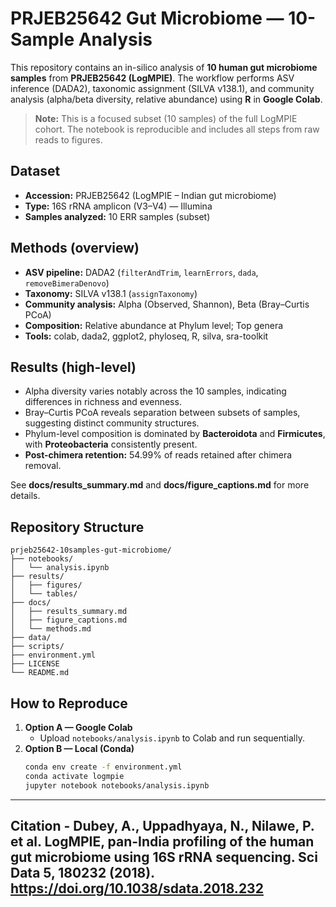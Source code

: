 # PRJEB25642 Gut Microbiome — 10-Sample Analysis

This repository contains an in-silico analysis of **10 human gut microbiome samples** from **PRJEB25642 (LogMPIE)**. The workflow performs ASV inference (DADA2), taxonomic assignment (SILVA v138.1), and community analysis (alpha/beta diversity, relative abundance) using **R** in **Google Colab**.

> **Note:** This is a focused subset (10 samples) of the full LogMPIE cohort. The notebook is reproducible and includes all steps from raw reads to figures.

## Dataset
- **Accession:** PRJEB25642 (LogMPIE – Indian gut microbiome)
- **Type:** 16S rRNA amplicon (V3–V4) — Illumina
- **Samples analyzed:** 10 ERR samples (subset)

## Methods (overview)
- **ASV pipeline:** DADA2 (`filterAndTrim`, `learnErrors`, `dada`, `removeBimeraDenovo`)
- **Taxonomy:** SILVA v138.1 (`assignTaxonomy`)
- **Community analysis:** Alpha (Observed, Shannon), Beta (Bray–Curtis PCoA)
- **Composition:** Relative abundance at Phylum level; Top genera
- **Tools:** colab, dada2, ggplot2, phyloseq, R, silva, sra-toolkit

## Results (high-level)
- Alpha diversity varies notably across the 10 samples, indicating differences in richness and evenness.
- Bray–Curtis PCoA reveals separation between subsets of samples, suggesting distinct community structures.
- Phylum-level composition is dominated by **Bacteroidota** and **Firmicutes**, with **Proteobacteria** consistently present.
- **Post-chimera retention:** 54.99% of reads retained after chimera removal.

See **docs/results_summary.md** and **docs/figure_captions.md** for more details.

## Repository Structure
```
prjeb25642-10samples-gut-microbiome/
├── notebooks/
│   └── analysis.ipynb          
├── results/
│   ├── figures/                
│   └── tables/             
├── docs/
│   ├── results_summary.md
│   ├── figure_captions.md
│   └── methods.md
├── data/                      
├── scripts/                    
├── environment.yml             
├── LICENSE
└── README.md
```

## How to Reproduce
1. **Option A — Google Colab**
   - Upload `notebooks/analysis.ipynb` to Colab and run sequentially.
2. **Option B — Local (Conda)**
   ```bash
   conda env create -f environment.yml
   conda activate logmpie
   jupyter notebook notebooks/analysis.ipynb
   ```

---
## Citation - Dubey, A., Uppadhyaya, N., Nilawe, P. et al. LogMPIE, pan-India profiling of the human gut microbiome using 16S rRNA sequencing. Sci Data 5, 180232 (2018). https://doi.org/10.1038/sdata.2018.232
